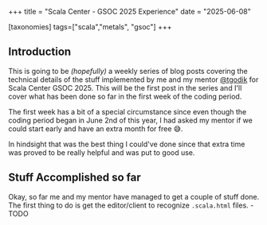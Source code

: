 +++
title = "Scala Center - GSOC 2025 Experience"
date = "2025-06-08"

[taxonomies]
tags=["scala","metals", "gsoc"]
+++

## Introduction

This is going to be _(hopefully)_ a weekly series of blog posts covering the technical details of the stuff implemented by me and my mentor [@tgodik](https://github.com/tgodzik) for Scala Center GSOC 2025. This will be the first post in the series and I'll cover what has been done so far in the first week of the coding period.

The first week has a bit of a special circumstance since even though the coding period began in June 2nd of this year, I had asked my mentor if we could start early and have an extra month for free 😅.

In hindsight that was the best thing I could've done since that extra time was proved to be really helpful and was put to good use.

## Stuff Accomplished so far

Okay, so far me and my mentor have managed to get a couple of stuff done. The first thing to do is get the editor/client to recognize `.scala.html` files. - TODO
